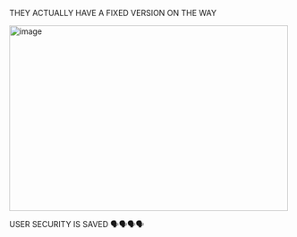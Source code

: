 THEY ACTUALLY HAVE A FIXED VERSION ON THE WAY

<img width="498" height="332" alt="image" src="https://github.com/user-attachments/assets/ce8aa7ec-494c-47cc-a785-18544bc65192" />

USER SECURITY IS SAVED 🗣🗣🗣🗣
